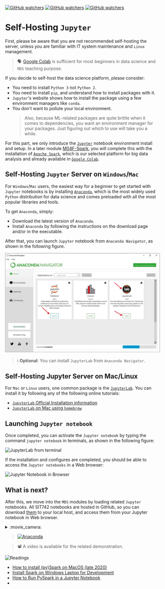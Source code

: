 [![GitHub watchers](https://img.shields.io/badge/tulip--lab-Modern--Data--Science-brightgreen)](../README.md)
[![GitHub watchers](https://img.shields.io/badge/Module-Python-orange)](README.md)
[![GitHub watchers](https://img.shields.io/badge/Session-Platforms-blue)](M01A-Platforms.md)

# Self-Hosting `Jupyter`

First, please be aware that you are not recommended self-hosting the server, unless you are familiar with IT system maintenance and `Linux` management. 

>:speaking_head: [Google Colab](M01A-Platforms-I.md) is sufficient for most beginners in data science and `MDS` teaching purpose.

If you decide to self-host the data science platform, please consider:

- You need to install `Python 3` not `Python 2`.
- You need to install `pip`, and understand how to install packages with it.
- `Jupyter`'s website shows how to install the package using a few environment managers like `conda`.
- You don't want to pollute your local environment. 
  >Also, because ML-related packages are quite brittle when it comes to dependencies, you want an environment manager for your packages. Just figuring out which to use will take you a while.

For this part, we only introduce the [`Jupyter`](https://jupyter.org/) notebook environment install and setup. In a later module [M04F-Spark](../M04-DataManipulation/M04F-Spark.md), you will complete this with the installation of [`Apache Spark`](https://spark.apache.org/), which is our selected platform for big data analysis and already available in [`Google Colab`](M01A-Platforms-I.md).


## Self-Hosting `Jupyter` Server on `Windows`/`Mac`

For `Windows`/`Mac` users, the easiest way for a beginner to get started with `Jupyter` notebooks is by installing [`Anaconda`](https://www.anaconda.com/products/individual), which is the most widely used `Python` distribution for data science and comes preloaded with all the most popular libraries and tools. 

To get `Anaconda`, simply:

- Download the latest version of `Anaconda`.
- Install `Anaconda` by following the instructions on the download page and/or in the executable.

After that, you can launch `Jupyter` notebook from `Anaconda Navigator`, as shown in the following figure.

![Anaconda Notebook](figures/M01A-Conda01.png "Launch the Jupyter Notebook in Anaconda")

>:information_source: **Optional**: You can install `JupyterLab` from `Anaconda Navigator`.

## Self-Hosting Jupyter Server on Mac/Linux

For `Mac` or `Linux` users, one common package is the [`JupyterLab`](https://jupyter.org/). You can install it by following any of the following online tutorials:

- [`JupyterLab` Official Installation information](https://jupyter.org/install.html)
- [`JupyterLab` on Mac using `homebrew`](https://medium.com/@blessedmarcel1/how-to-install-jupyter-notebook-on-mac-using-homebrew-528c39fd530f)

## Launching `Jupyter notebook` 

Once completed, you can activate the `Jupyter notebook` by typing the command `jupyter notebook` in terminals, as shown in the following figure:

![JupyterLab from terminal](figures/M00A-JupyterLab01.png "Launch the Jupyter Notebook in terminal")

If the installation and configures are completed, you should be able to access the `Jupyter notebooks` in a Web browser:

![Jupyter Notebook in Browser](figures/M00A-JupyterLab02.png "Access the Jupyter Notebook in web browser")

## What is next?

After this, we move into the `MDS` modules by loading related `Jupyter` notebooks. All SIT742 notebooks are hosted in GitHub, so you can download [them](https://github.com/tulip-lab/sit742) to your local host, and access them from your Jupyter notebook in Web browser.

<details><summary>:movie_camera:</summary>

![Video](https://img.shields.io/badge/tulip--lab-SIT742--ScreenVideo-brightgreen) 
- Anaconda
- Link as below: 
https://deakin.zoom.us/rec/share/9oH99q-bUM7lS9-qiAnKuXigq-H3Uf5GecfelWU0Ql4THtcbj7SdFKVyp83IOahY.TXBoKYjWgPgLvKZH?startTime=1635341994000
</details>

>[![Anaconda](https://img.youtube.com/vi/qCBybvXZ4XY/0.jpg)](https://www.youtube.com/watch?v=qCBybvXZ4XY   "Anaconda")

 
>:film_projector: A video is available for the related demonstration.



![Readings](https://img.shields.io/badge/MDS-Extra--Readings-orange)
- [How to install (py)Spark on MacOS (late 2020)](https://maelfabien.github.io/bigdata/SparkInstall/)
- [Install Spark on Windows Laptop for Development](https://www.hackdeploy.com/install-spark-on-windows-laptop-for-development/)
- [How to Run PySpark in a Jupyter Notebook](https://www.hackdeploy.com/how-to-run-pyspark-in-a-jupyter-notebook/)
- 
